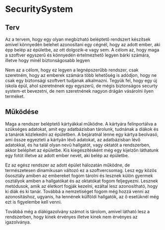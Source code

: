 # SecuritySystem 

## **Terv**

Az a tervem, hogy egy olyan megbízható beléptető rendszert készítsek amivel könnyedén belehet azonosítani egy cégnél, hogy az adott ember, aki épp belép az épületbe, az ott dolgozik-e vagy sem. A célom az, hogy maga a szoftver egyszerű és könnyedén értelmezhető legyen bárki számára, illetve hogy minél biztonságosabb legyen

Nem az a célom, hogy ez legyen a legnépszerűbb rendszer, csak szeretném, hogy az emberek számára több lehetőség is adódjon, hogy ne csak egy biztonsági szoftvert tudjanak alkalmazni. Tegyük fel, hogy egy új iskola épül, ahol szeretnének egy egyszerű, de mégis biztonságos securty system-et bevezetni, de nem szeretnének nagyon drágán vásárolni ilyen terméket.

## **Működése**

Maga a rendszer beléptető kártyákkal működne. A kártyára felinportálva a szükséges adatokat, amit egy adatbázisban tárolunk, tudnának a diákok és a tanárok közlekedni az épületben. A bejáratnál lenne egy kártya beolvasó, ami össze egyezteti a kártyán lévő adatokat, az adatbázisban lévő adatokkal, és ha talál olyan nevű hallgatót, vagy oktatót a rendszerben, akkor beléphet az épületbe. Kis kiegészítésként még egy kijelzőn láthatunk egy fotót illetve az adott ember nevét, aki belép az épületbe.

Ez az egész rendszer az adott épület hálozatán működne, de természetesen dinamikusan változó ez a szoftvercsomag. Lesz egy közös ősosztály amiben az embereket fogom tárolni és lesznek külön gyermek osztályok amiben a hallgatókat és az oktatókat fogom feljegyezni.
Lesznek metódusok, amik az életkort fogják kezelni, ezáltal lesz azonosítható, hogy ki diák és ki tanár. Továbbá a nemzetiséget fogom még hozzá venni az azonosításhoz, ugyanis, ha lennének külföldi hallgatók, az ő esetüknél még ezt is figyelembe kell venni.

Továbbá még a diákigazolvány számot is tárolom, amivel látható lesz a rendszerben, hogy kinek érvényes illetve kinek nem érvényes az igazolványa.  


